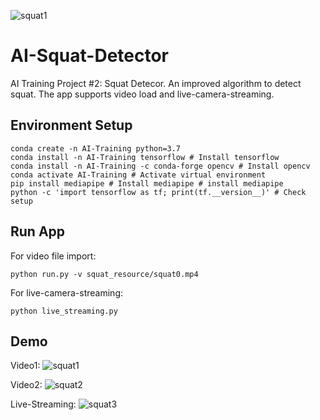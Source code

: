 ![squat1](https://user-images.githubusercontent.com/13625416/128951652-95c137cd-9403-423f-b3e4-d9d7ba9f9704.gif)
# AI-Squat-Detector
AI Training Project #2: Squat Detecor. An improved algorithm to detect squat. The app supports video load and live-camera-streaming. 

## Environment Setup

    conda create -n AI-Training python=3.7 
    conda install -n AI-Training tensorflow # Install tensorflow 
    conda install -n AI-Training -c conda-forge opencv # Install opencv
    conda activate AI-Training # Activate virtual environment
    pip install mediapipe # Install mediapipe # install mediapipe
    python -c 'import tensorflow as tf; print(tf.__version__)' # Check setup

## Run App
   

For video file import:
    
    python run.py -v squat_resource/squat0.mp4
For live-camera-streaming:

    python live_streaming.py

## Demo

Video1:
![squat1](https://user-images.githubusercontent.com/13625416/128951657-0c5051a4-e09d-4ec1-b74b-ab71d1543cd4.gif)

Video2:
![squat2](https://user-images.githubusercontent.com/13625416/128952009-516027e6-4b78-4ab8-89a2-adb3ded2b029.gif)

Live-Streaming:
![squat3](https://user-images.githubusercontent.com/13625416/128952367-5c28fc54-8684-4f6b-8bad-b93476d85f48.gif)
